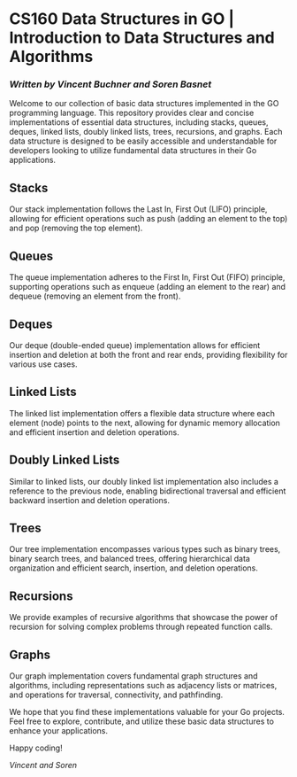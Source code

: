 # CS160 Data Structures in GO | Introduction to Data Structures and Algorithms
### <i>Written by Vincent Buchner and Soren Basnet</i>
Welcome to our collection of basic data structures implemented in the GO programming language. This repository provides clear and concise implementations of essential data structures, including stacks, queues, deques, linked lists, doubly linked lists, trees, recursions, and graphs. Each data structure is designed to be easily accessible and understandable for developers looking to utilize fundamental data structures in their Go applications.

## Stacks
Our stack implementation follows the Last In, First Out (LIFO) principle, allowing for efficient operations such as push (adding an element to the top) and pop (removing the top element).

## Queues
The queue implementation adheres to the First In, First Out (FIFO) principle, supporting operations such as enqueue (adding an element to the rear) and dequeue (removing an element from the front).

## Deques
Our deque (double-ended queue) implementation allows for efficient insertion and deletion at both the front and rear ends, providing flexibility for various use cases.

## Linked Lists
The linked list implementation offers a flexible data structure where each element (node) points to the next, allowing for dynamic memory allocation and efficient insertion and deletion operations.

## Doubly Linked Lists
Similar to linked lists, our doubly linked list implementation also includes a reference to the previous node, enabling bidirectional traversal and efficient backward insertion and deletion operations.

## Trees
Our tree implementation encompasses various types such as binary trees, binary search trees, and balanced trees, offering hierarchical data organization and efficient search, insertion, and deletion operations.

## Recursions
We provide examples of recursive algorithms that showcase the power of recursion for solving complex problems through repeated function calls.

## Graphs
Our graph implementation covers fundamental graph structures and algorithms, including representations such as adjacency lists or matrices, and operations for traversal, connectivity, and pathfinding.

We hope that you find these implementations valuable for your Go projects. Feel free to explore, contribute, and utilize these basic data structures to enhance your applications.

Happy coding!

<i>Vincent and Soren</i>